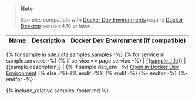 > **Note**
>
> Samples compatible with [Docker Dev Environments](../desktop/dev-environments/index.md) require [Docker Desktop](../get-docker.md) version 4.10 or later.

| Name | Description | Docker Dev Environment (if compatible) |
| ---- | ----------- | -------------------------------------- |
{% for sample in site.data.samples.samples -%}
{% for service in sample.services -%}
{% if service == page.service -%}
| [{{sample.title}}]({{sample.url}}) | {{sample.description}} | {% if sample.dev_env -%} [Open in Docker Dev Environment](https://open.docker.com/dashboard/dev-envs?url={{sample.url}}) {% else -%}-{% endif -%}|
{% endif -%}
{%- endfor -%}
{%- endfor -%}

{% include_relative samples-footer.md %}